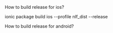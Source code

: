 How to build release for ios?

ionic package build ios --profile nlf_dist --release

How to build release for android?

